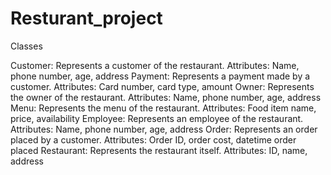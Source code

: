 # Resturant_project

Classes

Customer: Represents a customer of the restaurant.
Attributes: Name, phone number, age, address
Payment: Represents a payment made by a customer.
Attributes: Card number, card type, amount
Owner: Represents the owner of the restaurant.
Attributes: Name, phone number, age, address
Menu: Represents the menu of the restaurant.
Attributes: Food item name, price, availability
Employee: Represents an employee of the restaurant.
Attributes: Name, phone number, age, address
Order: Represents an order placed by a customer.
Attributes: Order ID, order cost, datetime order placed
Restaurant: Represents the restaurant itself.
Attributes: ID, name, address



